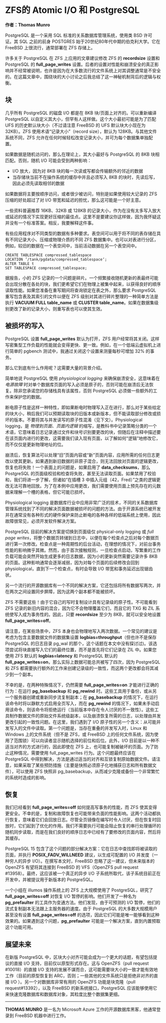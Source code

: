 # ZFS的 Atomic I/O 和 PostgreSQL
**作者：Thomas Munro**

PostgreSQL 是一个采用 SQL 标准的关系数据库管理系统，使用类 BSD 许可证。其 SQL 之前的前身 POSTGRES 始于20世纪80年代中期的伯克利大学。它在 FreeBSD 上很流行，通常部署在 ZFS 存储上。

许多关于 PostgreSQL 在 ZFS 上应用的文章建议修改 ZFS 的 **recordsize** 设置和 PostgreSQL 的 **full_page_writes** 设置。后者的设置对性能和崩溃安全的真正影响并不经常被说明，也许是因为在大多数流行的文件系统上对其调整通常是不安全的。在这篇文章中，围绕块的大小讨论之后我总结了这一神秘机制背后的逻辑与权衡。 

## 块
几乎所有 PostgreSQL 的磁盘 I/O 都是在 8KB 块/页面上对齐的。可以重新编译 PostgreSQL 以自定义其大小，但罕有人这样做。这个大小最初可能是为了匹配 UFS 的历史默认块大小（不过请注意 FreeBSD 的 UFS 默认块大小现在为 32KB）。ZFS 使用术语“记录大小”（record size），默认为 128KB。与其他文件系统不同，ZFS 允许在任何时候轻松改变记录大小，并可为每个数据集单独配置。

如果数据是随机访问的，那么在理论上，其大小最好与 PostgreSQL 的 8KB 块相匹配。否则，随机 I/O 可能会受到两种影响：

- I/O 放大，因为对 8KB 块的每一次读或写都会传输额外的邻近的数据
- 当存储块当前不在操作系统的缓存中并且必须写入 8KB 的块时，先读后写，因此必须先读取相邻的数据

如果数据将主要按顺序访问，或者很少被访问，特别是如果使用较大记录的 ZFS 压缩的好处超过了对 I/O 带宽和延迟的担忧，那么这可能是一个好主意。

一些资料普遍推荐 16KB、32KB 或 128KB 的记录大小，作为在没有太多写入放大或延迟的情况下实现更好压缩的最佳点。这里不是要建议你这样做，因为我怀疑这并没有一个标准答案。相反，我要解释这件事。

有些应用程序对不同类型的数据有多种要求。表空间可以用于将不同的表存储在具有不同记录大小、压缩或物理介质的不同 ZFS 数据集中。也可以对表进行分区，例如，较旧的数据在一个表空间中，当前活动数据在另一个表空间中。

```
CREATE TABLESPACE compressed_tablespace
LOCATION ’/tank/pgdata/compressed_tablespace‘;
ALTER TABLE t
SET TABLESPACE compressed_tablespace;
```

据报告，小的 ZFS 记录的一个问题是碎片。一个频繁接收随机更新的表最终可能会出现分散在各处的块，我们更希望它们在物理上被集中起来，以获得良好的顺序读取性能。如果您准备在重写期间将查询锁定在表之外，那么要求 PostgreSQL 重写包含表及其索引的文件以便在 ZFS 级别对其进行碎片整理的一种简单方法是执行 **VACUUM FULL table_name** 或 **CLUSTER table_name**。如果在数据集级别更改了新的记录大小，则重写表也可以使其生效。

## 被损坏的写入
PostgreSQL 设置 **full_page_writes** 默认为打开，ZFS 用户经常将其关闭。这样写密集型工作负载的性能就会变得更快、更一致。例如，在一个低端云虚拟机上进行简单的 pgbench 测试中，我通过关闭这个设置来测量每秒可增加 32% 的事务。

那么它到底有什么作用呢？这需要大量的背景介绍。

简单地说 PostgreSQL 使用 *physiological logging* 来确保崩溃安全，这意味着在 *电源故障* 时对单个数据库页面的写入必须是原子的，否则可能在崩溃后无法恢复。除非您承诺您的存储栈具有该属性，否则 PostgreSQL 必须做一些额外的工作来保护您的数据。

断电原子性是这样一种特性，即如果断电时物理写入正在进行，那么对于某些给定的块大小，稍后我们可以预期读取块的旧版本或新版本，但不能读取部分修改或损坏的版本。不要将其与并发读写的原子性混淆（见下文）。Physiological logging，是 *物理到页面、页面内逻辑* 的缩写，是教科书中记录策略分类的一个术语，它意味着日志记录通过文件和块号识别要更改的块，但随后在注释中描述要在该页面内进行的更改，这需要我们读入现有页面，以了解如何“逻辑”地修改它，而不仅仅是更新物理地址的位。

崩溃后，恢复算法可以处理“旧”页面内容或“新”页面内容，应用所需的任何日志更改以使其更新。如果遇到新旧数据的非原子混合，则无法回放对页面的逻辑更改，恢复也将失败！一个表面上的问题是，如果启用了 **data_checksums**，那么 PostgreSQL 的页面级校验和检查将失败，甚至无法读取页面。如果禁用了校验和，我们将进一步了解，但诸如“在插槽 3 中插入元组（42，Fred）”之类的逻辑更改无法可靠地回放。为了在本例中应用更改，我们需要使用页面上预先存在的元数据来理解一个槽的表格，但它可能已损坏。

Physiological logging 是数据库行业中应用非常广泛的技术，不同的关系数据库管理系统找到了不同的解决页面数据被损坏的问题的方法。由于开源系统已被开发并在通常没有各种形式的硬件保护来防止断电的各种各样的低端系统上使用，因此故障很常见，必须开发软件解决方案。

PostgreSQL 目前的解决方案是切换到页面级仅 physical-only logging 或 *full page writes*，将整个数据页转储到日志中，以便在每个检查点之后对每个数据页进行第一次修改。检查点是一种周期性的后台活动，在理想的情况下，对前台事务性能的影响微乎其微。然而，由于首次接触规则，一旦检查点启动，写繁重的工作负载可能会突然开始生成更多的日志数据，因为小的更新突然需要记录许多 8KB 的页面。这种影响通常会逐渐减弱，因为对每个页面的后续修改会回到 physiological，直到下一个检查点，有时会导致 I/O 带宽和事务延迟出现锯齿状。

另一个流行的开源数据库有一个不同的解决方案，它还包括将所有数据写两次，并在两次之间设置同步屏障，因为这两个副本都不能被损坏。

ZFS 不需要这些！由于它自己的写时复制设计具有记录级的原子性。不可能看到 ZFS 记录的新旧内容的混合，因为它不会物理覆盖它们，而且它的 TXG 和 ZIL 系统使写入成为事务性的。因此，只要 **recordsize** 至少为 8KB，就可以安全地设置 **full_page_writes=off**。

请注意，在某些场景中，ZFS 本身也会物理地写入两次数据。一个常见的建议是考虑为包含主要数据文件的数据集设置 **logbias=throughput**（但也许不是保存 PostgreSQL 的日志目录 pg_wal 的那个，这个话题在本文中没有探讨过)。该选项尝试将块直接写入它们的最终位置，而不是首先将它们记录在 ZIL 中。如果您使用 ZFS 默认的 **logbias=latency** 和 PostgreSQL 默认的 **full_page_writes=on**，那么实际上数据可能总共被写了四次，因为 PostgreSQL 和 ZFS 都需要执行额外的工作来创建记录级的一致性，而这两个更改都会将其减少到一个副本。

不幸的是，在两种特殊情况下，仍然需要 **full_page_writes=on** 才能进行正确的行为：在运行 **pg_basebackup** 和 **pg_rewind** 时。这些工具用于备份，或从另一个服务器创建或重新同步流复制副本；在 **pg_basebackup** 的情况下，在运行该命令时将以静默方式启用全页写入，而在 **pg_rewind** 的情况下，如果未手动启用该命令，则该命令将拒绝运行（当前版本中存在令人讨厌的不一致性）。这些工具制作数据文件的原始文件系统级副本，以及崩溃恢复所需的日志，以处理由并发更改引起的一致性问题。在这里，我们遇到了 I/O 原子性的另一个含义：从可能并发写入的文件中读取。第一个问题是，当存在重叠的并发写入时，Linux 和 Windows 上的文件系统（但不是 ZFS，或 FreeBSD 上的任何文件系统，因为使用了范围锁）可以向读者显示随机选择的前位和后位。此外，I/O 目前是以一种不适当对齐的方式进行的，因此即使在 ZFS 上，也可能复制被破坏的页面。为了防止这种情况，需要使用 full_page_writes 行为。这个问题最终应该在  PostgreSQL 中得到解决，方法是通过适当的对齐和互锁复制原始数据文件。请注意，如果采取了某些预防措施（主要是快照必须原子化地捕获日志和所有数据文件），可以使用 ZFS 快照非 pg_basebackup，从而减少克隆或备份一个非常繁忙的系统时造成的影响。

## 恢复
我们已经看到 **full_page_writes=off** 如何提高写事务的性能，而 ZFS 使其变得更安全。不幸的是，复制和故障恢复也可能带来负面的性能影响。这两个活动都执行恢复，意味着它们会回放日志。尽管全页镜像在编写时令人讨厌，但在恢复时回放时，它们起到了优化的作用。我们不需要执行可能会阻止恢复的串行处理循环的随机同步读取，而是在我们良好的顺序日志中已经有了要修改的页面内容，然后将其缓存。

PostgreSQL 15 包含了这个问题的部分解决方案：它在日志中查找即将被读取的页面，并执行 **POSIX_FADV_WILLNEED** 建议，以生成可配置的 I/O 并发度（一种穷人的异步 I/O）。在撰写本文时，FreeBSD 忽略了这一建议，但未来版本的 OpenZFS 有望将其连接到 FreeBSD 的 VFS（OpenZFS pull request #13958）。最终，这应该被一个真正的异步 I/O 子系统所取代，该子系统目前正在开发中，并被提议用于新版本的 PostgreSQL。

一个小组在 illumos 操作系统上的 ZFS 上大规模使用了 PostgreSQL，研究了 **full_page_writes=off** 对恢复 I/O 暂停的影响。他们开发了一种名为 **pg_prefaulter** 的工具作为变通方法。他们发现，由于可预测的 I/O 暂停，他们的流式复制副本无法跟上主服务器的速度。由于 PostgreSQL 的大多数大规模用户甚至没有设置 **full_page_writes=off** 的选项，因此它们可能是唯一能够看到这种效果的。如果遇到这个问题，**pg_prefaulter** 可能是一个解决方案，直到内置预取这个功能可用。

## 展望未来
在新版 PostgreSQL 中，区块大小对齐可能会成为一个更大的话题，有望包括提议的直接 I/O 支持，目前仅以原型形式存在。这与 OpenZFS（pull request #10018）的直接 I/O 支持的发展不谋而合，这可能需要块大小的一致才能有效地工作（目前的原型恢复到 ARC，否则；一些其他的文件系统只是拒绝非对齐的直接 I/O ）。另一个对数据库非常有用的 OpenZFS 功能是块克隆（pull request#13392），以及 FreeBSD 的新系统接口，PostgreSQL 应该能够使用它来快速克隆数据库和数据库对象，其粒度比整个数据集更细。

---
**THOMAS MUNRO** 是一名为 Microsoft Azure 工作的开源数据库黑客，他通常登录到 FreeBSD 机器中进行工作。
